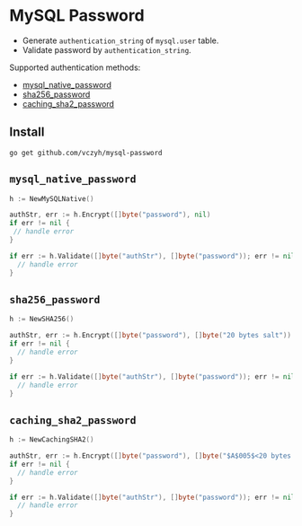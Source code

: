 # MySQL Password

- Generate `authentication_string` of `mysql.user` table.
- Validate password by `authentication_string`.

Supported  authentication methods:

- [mysql_native_password](#mysql_native_password)
- [sha256_password](#sha256_password)
- [caching_sha2_password](#caching_sha2_password)

## Install

```shell
go get github.com/vczyh/mysql-password
```

## `mysql_native_password`

```go
h := NewMySQLNative()

authStr, err := h.Encrypt([]byte("password"), nil)
if err != nil {
 // handle error
}

if err := h.Validate([]byte("authStr"), []byte("password")); err != nil {
  // handle error
}
```

## `sha256_password`

```go
h := NewSHA256()

authStr, err := h.Encrypt([]byte("password"), []byte("20 bytes salt"))
if err != nil {
  // handle error
}

if err := h.Validate([]byte("authStr"), []byte("password")); err != nil {
  // handle error
}
```

## `caching_sha2_password`

```go
h := NewCachingSHA2()

authStr, err := h.Encrypt([]byte("password"), []byte("$A$005$<20 bytes salt>"))
if err != nil {
  // handle error
}

if err := h.Validate([]byte("authStr"), []byte("password")); err != nil {
  // handle error
}
```

